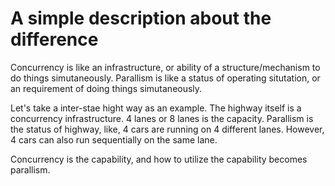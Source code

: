# A simple description about the difference
Concurrency is like an infrastructure, or ability of a structure/mechanism to do things simutaneously.
Parallism is like a status of operating situtation, or an requirement of doing things simutaneously.

Let's take a inter-stae hight way as an example.
The highway itself is a concurrency infrastructure. 4 lanes or 8 lanes is the capacity.
Parallism is the status of highway, like, 4 cars are running on 4 different lanes.
However, 4 cars can also run sequentially on the same lane.

Concurrency is the capability, and how to utilize the capability becomes parallism.
